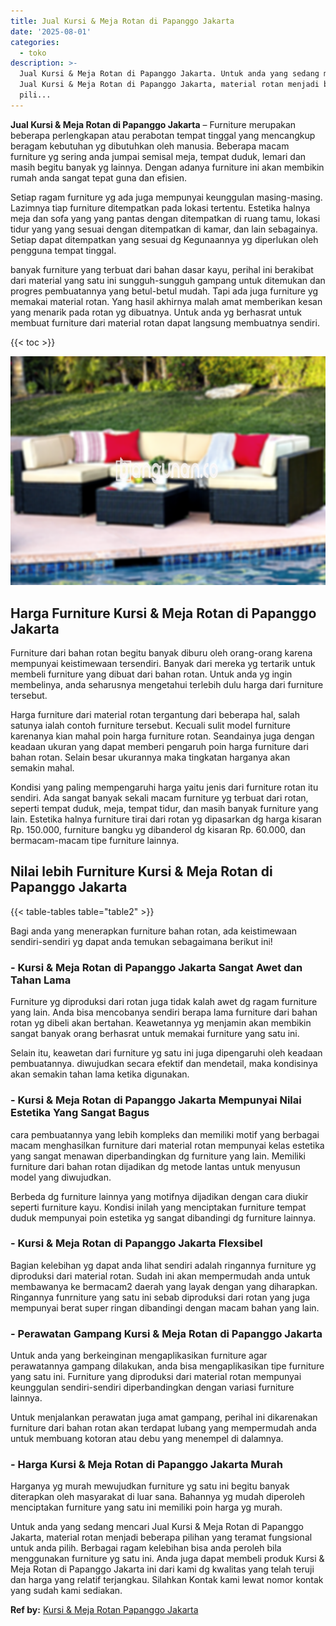 ```yaml
---
title: Jual Kursi & Meja Rotan di Papanggo Jakarta
date: '2025-08-01'
categories:
  - toko
description: >-
  Jual Kursi & Meja Rotan di Papanggo Jakarta. Untuk anda yang sedang mencari
  Jual Kursi & Meja Rotan di Papanggo Jakarta, material rotan menjadi beberapa
  pili...
---
```


**Jual Kursi & Meja Rotan di Papanggo Jakarta** – Furniture merupakan beberapa perlengkapan atau perabotan tempat tinggal yang mencangkup beragam kebutuhan yg dibutuhkan oleh manusia. Beberapa macam furniture yg sering anda jumpai semisal meja, tempat duduk, lemari dan masih begitu banyak yg lainnya. Dengan adanya furniture ini akan membikin rumah anda sangat tepat guna dan efisien.

Setiap ragam furniture yg ada juga mempunyai keunggulan masing-masing. Lazimnya tiap furniture ditempatkan pada lokasi tertentu. Estetika halnya meja dan sofa yang yang pantas dengan ditempatkan di ruang tamu, lokasi tidur yang yang sesuai dengan ditempatkan di kamar, dan lain sebagainya. Setiap dapat ditempatkan yang sesuai dg Kegunaannya yg diperlukan oleh pengguna tempat tinggal.

banyak furniture yang terbuat dari bahan dasar kayu, perihal ini berakibat dari material yang satu ini sungguh-sungguh gampang untuk ditemukan dan progres pembuatannya yang betul-betul mudah. Tapi ada juga furniture yg memakai material rotan. Yang hasil akhirnya malah amat memberikan kesan yang menarik pada rotan yg dibuatnya. Untuk anda yg berhasrat untuk membuat furniture dari material rotan dapat langsung membuatnya sendiri.

{{< toc >}}

![Jual Kursi & Meja Rotan di Papanggo Jakarta](/images/kursi-meja-rotan-murah30.png)

## Harga Furniture Kursi & Meja Rotan di Papanggo Jakarta

Furniture dari bahan rotan begitu banyak diburu oleh orang-orang karena mempunyai keistimewaan tersendiri. Banyak dari mereka yg tertarik untuk membeli furniture yang dibuat dari bahan rotan. Untuk anda yg ingin membelinya, anda seharusnya mengetahui terlebih dulu harga dari furniture tersebut.

Harga furniture dari material rotan tergantung dari beberapa hal, salah satunya ialah contoh furniture tersebut. Kecuali sulit model furniture karenanya kian mahal poin harga furniture rotan. Seandainya juga dengan keadaan ukuran yang dapat memberi pengaruh poin harga furniture dari bahan rotan. Selain besar ukurannya maka tingkatan harganya akan semakin mahal.

Kondisi yang paling mempengaruhi harga yaitu jenis dari furniture rotan itu sendiri. Ada sangat banyak sekali macam furniture yg terbuat dari rotan, seperti tempat duduk, meja, tempat tidur, dan masih banyak furniture yang lain. Estetika halnya furniture tirai dari rotan yg dipasarkan dg harga kisaran Rp. 150.000, furniture bangku yg dibanderol dg kisaran Rp. 60.000, dan bermacam-macam tipe furniture lainnya.

## Nilai lebih Furniture Kursi & Meja Rotan di Papanggo Jakarta

{{< table-tables table="table2" >}}

Bagi anda yang menerapkan furniture bahan rotan, ada keistimewaan sendiri-sendiri yg dapat anda temukan sebagaimana berikut ini!

### \- Kursi & Meja Rotan di Papanggo Jakarta Sangat Awet dan Tahan Lama

Furniture yg diproduksi dari rotan juga tidak kalah awet dg ragam furniture yang lain. Anda bisa mencobanya sendiri berapa lama furniture dari bahan rotan yg dibeli akan bertahan. Keawetannya yg menjamin akan membikin sangat banyak orang berhasrat untuk memakai furniture yang satu ini.

Selain itu, keawetan dari furniture yg satu ini juga dipengaruhi oleh keadaan pembuatannya. diwujudkan secara efektif dan mendetail, maka kondisinya akan semakin tahan lama ketika digunakan.

### \- Kursi & Meja Rotan di Papanggo Jakarta Mempunyai Nilai Estetika Yang Sangat Bagus

cara pembuatannya yang lebih kompleks dan memiliki motif yang berbagai macam menghasilkan furniture dari material rotan mempunyai kelas estetika yang sangat menawan diperbandingkan dg furniture yang lain. Memiliki furniture dari bahan rotan dijadikan dg metode lantas untuk menyusun model yang diwujudkan.

Berbeda dg furniture lainnya yang motifnya dijadikan dengan cara diukir seperti furniture kayu. Kondisi inilah yang menciptakan furniture tempat duduk mempunyai poin estetika yg sangat dibandingi dg furniture lainnya.

### \- Kursi & Meja Rotan di Papanggo Jakarta Flexsibel

Bagian kelebihan yg dapat anda lihat sendiri adalah ringannya furniture yg diproduksi dari material rotan. Sudah ini akan mempermudah anda untuk membawanya ke bermacam2 daerah yang layak dengan yang diharapkan. Ringannya funrniture yang satu ini sebab diproduksi dari rotan yang juga mempunyai berat super ringan dibandingi dengan macam bahan yang lain.

### \- Perawatan Gampang Kursi & Meja Rotan di Papanggo Jakarta

Untuk anda yang berkeinginan mengaplikasikan furniture agar perawatannya gampang dilakukan, anda bisa mengaplikasikan tipe furniture yang satu ini. Furniture yang diproduksi dari material rotan mempunyai keunggulan sendiri-sendiri diperbandingkan dengan variasi furniture lainnya.

Untuk menjalankan perawatan juga amat gampang, perihal ini dikarenakan furniture dari bahan rotan akan terdapat lubang yang mempermudah anda untuk membuang kotoran atau debu yang menempel di dalamnya.

### \- Harga Kursi & Meja Rotan di Papanggo Jakarta Murah

Harganya yg murah mewujudkan furniture yg satu ini begitu banyak diterapkan oleh masyarakat di luar sana. Bahannya yg mudah diperoleh menciptakan furniture yang satu ini memiliki poin harga yg murah.

Untuk anda yang sedang mencari Jual Kursi & Meja Rotan di Papanggo Jakarta, material rotan menjadi beberapa pilihan yang teramat fungsional untuk anda pilih. Berbagai ragam kelebihan bisa anda peroleh bila menggunakan furniture yg satu ini. Anda juga dapat membeli produk Kursi & Meja Rotan di Papanggo Jakarta ini dari kami dg kwalitas yang telah teruji dan harga yang relatif terjangkau. Silahkan Kontak kami lewat nomor kontak yang sudah kami sediakan.

**Ref by:** [Kursi & Meja Rotan Papanggo Jakarta](https://id.wikipedia.org/wiki/Kursi)
